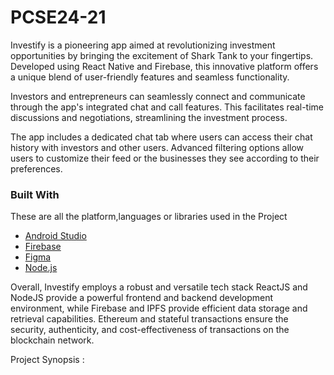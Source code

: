 # PCSE24-21

Investify is a pioneering app aimed at revolutionizing investment opportunities by bringing the excitement of Shark Tank to your fingertips. Developed using React Native and Firebase, this innovative platform offers a unique blend of user-friendly features and seamless functionality.

Investors and entrepreneurs can seamlessly connect and communicate through the app's integrated chat and call features. This facilitates real-time discussions and negotiations, streamlining the investment process.

The app includes a dedicated chat tab where users can access their chat history with investors and other users. Advanced filtering options allow users to customize their feed or the businesses they see according to their preferences.


### Built With

These are all the platform,languages or libraries used in the Project
* [Android Studio](https://reactnative.dev/)
* [Firebase](https://firebase.google.com/)
* [Figma](https://angular.io/)
* [Node.js](https://nodejs.org/en)

Overall, Investify employs a robust and versatile tech stack  ReactJS and NodeJS provide a powerful frontend and backend development environment, while Firebase and IPFS provide efficient data storage and retrieval capabilities. Ethereum and stateful transactions ensure the security, authenticity, and cost-effectiveness of transactions on the blockchain network.


Project Synopsis :
